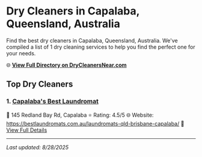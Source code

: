 # Dry Cleaners in Capalaba, Queensland, Australia

Find the best dry cleaners in Capalaba, Queensland, Australia. We've compiled a list of 1 dry cleaning services to help you find the perfect one for your needs.

🌐 **[View Full Directory on DryCleanersNear.com](https://drycleanersnear.com/city/Australia/Queensland/Capalaba)**

## Top Dry Cleaners

### 1. [Capalaba's Best Laundromat](https://drycleanersnear.com/dryCleaner/68aa73d539cc7c0899005ec3/capalaba-s-best-laundromat)
📍 145 Redland Bay Rd, Capalaba
⭐ Rating: 4.5/5
🌐 Website: https://bestlaundromats.com.au/laundromats-qld-brisbane-capalaba/
🔗 [View Full Details](https://drycleanersnear.com/dryCleaner/68aa73d539cc7c0899005ec3/capalaba-s-best-laundromat)


---

*Last updated: 8/28/2025*
